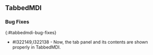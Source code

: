 ## TabbedMDI

### Bug Fixes
{:#tabbedmdi-bug-fixes}

* \#I322149,I322138 - Now, the tab panel and its contents are shown properly in TabbedMDI.